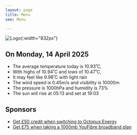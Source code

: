 ```yaml
---
layout: page
title: Menu
seo: Menu

---
```


![Logo](/images/logo.jpg){:width="832px"}

<!-- weather_marker starts -->
## On Monday, 14 April 2025

- The average temperature today is 10.93˚C,
- With highs of 10.94˚C and lows of 10.47˚C,
- It may feel like 9.98˚C with light rain
- The wind speed is 0.45m/s and visibility is 10000m
- The pressure is 1000hPa and humidity is 73%
- The sun will rise at 05:13 and set at 19:03

<!-- weather_marker ends -->

## Sponsors

- [Get £50 credit when switching to Octopus Energy](https://bit.ly/3oD1nnS)
- [Get £75 when taking a 1000mb YouFibre broadband plan](https://aklam.io/91zWhU?)



